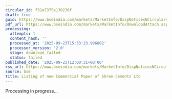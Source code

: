 ```yaml
---
circular_id: f31a7375e130236f
draft: true
guid: https://www.bseindia.com/markets/MarketInfo/DispNoticesNCirculars.aspx?Noticeid={A579531D-C4B7-43F2-8ACE-938AFA27E31C}&noticeno=20250923-40&dt=09/23/2025&icount=40&totcount=78&flag=0
pdf_url: https://www.bseindia.com/markets/MarketInfo/DownloadAttach.aspx?id=20250923-40&attachedId=
processing:
  attempts: 1
  content_hash: ''
  processed_at: '2025-09-23T15:33:23.996802'
  processor_version: '2.0'
  stage: download_failed
  status: failed
published_date: '2025-09-23T12:00:31+00:00'
rss_url: https://www.bseindia.com/markets/MarketInfo/DispNoticesNCirculars.aspx?Noticeid={A579531D-C4B7-43F2-8ACE-938AFA27E31C}&noticeno=20250923-40&dt=09/23/2025&icount=40&totcount=78&flag=0
source: bse
title: Listing of new Commercial Paper of Shree Cements Ltd
---
```


Processing in progress...
